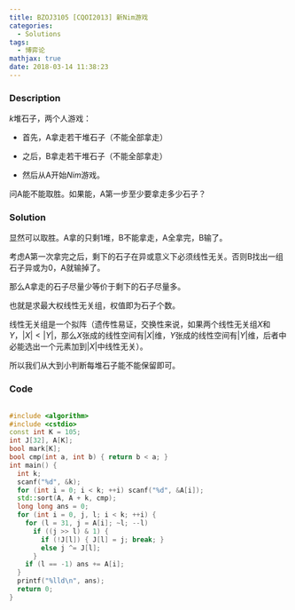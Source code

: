 ```yaml
---
title: BZOJ3105 [CQOI2013] 新Nim游戏
categories:
  - Solutions
tags:
  - 博弈论
mathjax: true
date: 2018-03-14 11:38:23
---
```


### Description

$k$堆石子，两个人游戏：

* 首先，A拿走若干堆石子（不能全部拿走）

* 之后，B拿走若干堆石子（不能全部拿走）

* 然后从A开始$Nim$游戏。

问A能不能取胜。如果能，A第一步至少要拿走多少石子？

<!--more-->

### Solution

显然可以取胜。A拿的只剩1堆，B不能拿走，A全拿完，B输了。

考虑A第一次拿完之后，剩下的石子在异或意义下必须线性无关。否则B找出一组石子异或为0，A就输掉了。

那么A拿走的石子尽量少等价于剩下的石子尽量多。

也就是求最大权线性无关组，权值即为石子个数。

线性无关组是一个拟阵（遗传性易证，交换性来说，如果两个线性无关组$X$和$Y$，$|X|<|Y|$，那么$X$张成的线性空间有$|X|$维，$Y$张成的线性空间有$|Y|$维，后者中必能选出一个元素加到$|X|$中线性无关）。

所以我们从大到小判断每堆石子能不能保留即可。


### Code

```cpp
 
#include <algorithm>
#include <cstdio>
const int K = 105;
int J[32], A[K];
bool mark[K];
bool cmp(int a, int b) { return b < a; }
int main() {
  int k;
  scanf("%d", &k);
  for (int i = 0; i < k; ++i) scanf("%d", &A[i]);
  std::sort(A, A + k, cmp);
  long long ans = 0;
  for (int i = 0, j, l; i < k; ++i) {
    for (l = 31, j = A[i]; ~l; --l)
      if ((j >> l) & 1) {
        if (!J[l]) { J[l] = j; break; }
        else j ^= J[l];
      }
    if (l == -1) ans += A[i];
  }
  printf("%lld\n", ans);
  return 0;
}
```
